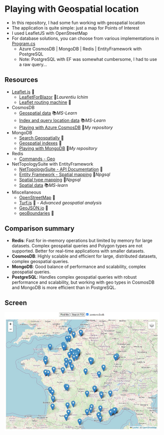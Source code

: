 # Playing with Geospatial location

- In this repository, I had some fun working with geospatial location
- The application is quite simple: just a map for Points of Interest
- I used LeafletJS with OpenStreetMap
- For database solutions, you can choose from various implementations in [Program.cs](GeospatialWeb/Program.cs)
  - Azure CosmosDB | MongoDB | Redis | EntityFramework with PostgreSQL
  - Note: PostgreSQL with EF  was somewhat cumbersome, I had to use a raw query...

## Resources

- [Leaflet.js](https://leafletjs.com) 📓
  - [LeafletForBlazor](https://github.com/ichim/LeafletForBlazor-NuGet) 👤*Laurentiu Ichim*
  - [Leaflet routing machine](https://www.liedman.net/leaflet-routing-machine) 📓
- CosmosDB
  - [Geospatial data](https://learn.microsoft.com/en-us/azure/cosmos-db/nosql/query/geospatial) 📚*MS-Learn*
  - [Index and query location data](https://learn.microsoft.com/en-us/azure/cosmos-db/nosql/how-to-geospatial-index-query) 📚*MS-Learn*
  - [Playing with Azure CosmosDB](https://github.com/19balazs86/AzureCosmosDB) 👤*My repository*
- MongoDB
  - [Search Geospatially](https://www.mongodb.com/docs/drivers/csharp/current/fundamentals/geo) 📓
  - [Geospatial indexes](https://www.mongodb.com/docs/drivers/csharp/current/fundamentals/indexes/#geospatial-indexes) 📓
  - [Playing with MongoDB](https://github.com/19balazs86/PlayingWithMongoDB) 👤*My repository*
- Redis
  - [Commands - Geo](https://redis.io/docs/latest/commands/?group=geo)
- NetTopologySuite with EntityFramework
  - [NetTopologySuite - API Documentation](https://nettopologysuite.github.io/NetTopologySuite/api/NetTopologySuite.html) 📓
  - [Entity Framework - Spatial mapping](https://www.npgsql.org/efcore/mapping/nts.html) 📓*Npgsql*
  - [Spatial type mapping](https://www.npgsql.org/doc/types/nts.html) 📓*Npgsql*
  - [Spatial data](https://learn.microsoft.com/en-us/ef/core/modeling/spatial) 📚*MS-learn*
- Miscellaneous
  - [OpenStreetMap](https://www.openstreetmap.org) 📓
  - [Turf.js](https://turfjs.org) 📓 - *Advanced geospatial analysis*
  - [GeoJSON.io](https://geojson.io) 📓
  - [geoBoundaries](https://www.geoboundaries.org/index.html) 📓

## Comparison summary
- **Redis**: Fast for in-memory operations but limited by memory for large datasets. Complex geospatial queries and Polygon types are not supported. Better for real-time applications with smaller datasets.
- **CosmosDB**: Highly scalable and efficient for large, distributed datasets, complex geospatial queries.
- **MongoDB**: Good balance of performance and scalability, complex geospatial queries.
- **PostgreSQL**: Handles complex geospatial queries with robust performance and scalability, but working with geo types in CosmosDB and MongoDB is more efficient than in PostgreSQL.

## Screen

![Screen](Screen.JPG)